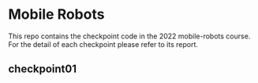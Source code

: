 # Mobile Robots

This repo contains the checkpoint code in the 2022 mobile-robots course.
For the detail of each checkpoint please refer to its report.

## checkpoint01
